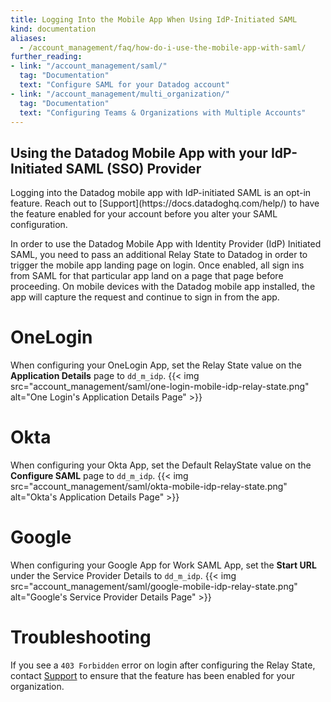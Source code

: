 ```yaml
---
title: Logging Into the Mobile App When Using IdP-Initiated SAML
kind: documentation
aliases:
  - /account_management/faq/how-do-i-use-the-mobile-app-with-saml/
further_reading:
- link: "/account_management/saml/"
  tag: "Documentation"
  text: "Configure SAML for your Datadog account"
- link: "/account_management/multi_organization/"
  tag: "Documentation"
  text: "Configuring Teams & Organizations with Multiple Accounts"
---
```


## Using the Datadog Mobile App with your IdP-Initiated SAML (SSO) Provider
<div class="alert alert-warning">
Logging into the Datadog mobile app with IdP-initiated SAML is an opt-in feature. Reach out to [Support](https://docs.datadoghq.com/help/) to have the feature enabled for your account before you alter your SAML configuration.
</div>

In order to use the Datadog Mobile App with Identity Provider (IdP) Initiated SAML, you need to pass an additional Relay State to Datadog in order to trigger the mobile app landing page on login. Once enabled, all sign ins from SAML for that particular app land on a page that page before proceeding. On mobile devices with the Datadog mobile app installed, the app will capture the request and continue to sign in from the app.

# OneLogin
When configuring your OneLogin App, set the Relay State value on the **Application Details** page to `dd_m_idp`.
{{< img src="account_management/saml/one-login-mobile-idp-relay-state.png" alt="One Login's Application Details Page" >}}

# Okta
When configuring your Okta App, set the Default RelayState value on the **Configure SAML** page to `dd_m_idp`.
{{< img src="account_management/saml/okta-mobile-idp-relay-state.png" alt="Okta's Application Details Page" >}}

# Google
When configuring your Google App for Work SAML App, set the **Start URL** under the Service Provider Details to `dd_m_idp`.
{{< img src="account_management/saml/google-mobile-idp-relay-state.png" alt="Google's Service Provider Details Page" >}}

# Troubleshooting
If you see a `403 Forbidden` error on login after configuring the Relay State, contact [Support][1] to ensure that the feature has been enabled for your organization.

[1]: /help/
